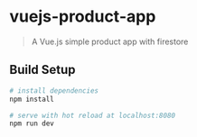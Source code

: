 # vuejs-product-app

> A Vue.js simple product app with firestore

## Build Setup

``` bash
# install dependencies
npm install

# serve with hot reload at localhost:8080
npm run dev


